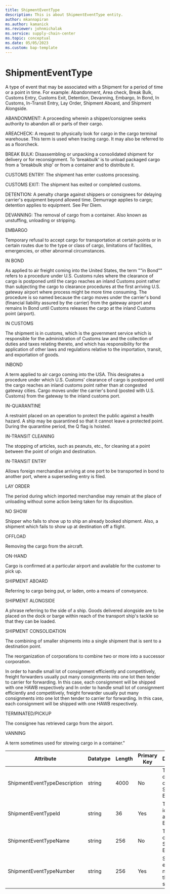 ```yaml
---
title: ShipmentEventType
description: This is about ShipmentEventType entity.
author: mkannapiran
ms.author: kamanick
ms.reviewer: johnmichalak
ms.service: supply-chain-center
ms.topic: conceptual
ms.date: 05/05/2023
ms.custom: bap-template
---
```


# **ShipmentEventType**

A type of event that may be associated with a Shipment for a period of time or a point in time. For example: Abandonment, Area check, Break Bulk, Customs Entry, Customs Exit, Detention, Devanning, Embargo, In Bond, In Customs, In-Transit Entry, Lay Order, Shipment Aboard, and Shipment Alongside.

ABANDONMENT: A proceeding wherein a shipper/consignee seeks authority to abandon all or parts of their cargo.

AREACHECK: A request to physically look for cargo in the cargo terminal warehouse. This term is used when tracing cargo. It may also be referred to as a floorcheck.

BREAK BULK: Disassembling or unpacking a consolidated shipment for delivery or for reconsignment. To 'breakbulk' is to unload packaged cargo from a 'breakbulk ship' or from a container and to distribute it.

CUSTOMS ENTRY: The shipment has enter customs processing.

CUSTOMS EXIT: The shipment has exited or completed customs.

DETENTION: A penalty charge against shippers or consignees for delaying carrier's equipment beyond allowed time. Demurrage applies to cargo; detention applies to equipment. See Per Diem.

DEVANNING: The removal of cargo from a container. Also known as unstuffing, unloading or stripping.

EMBARGO

Temporary refusal to accept cargo for transportation at certain points or in certain routes due to the type or class of cargo, limitations of facilities, emergencies, or other abnormal circumstances.

IN BOND

As applied to air freight coming into the United States, the term ""in Bond"" refers to a procedure under U.S. Customs rules where the clearance of cargo is postponed until the cargo reaches an inland Customs point rather than subjecting the cargo to clearance procedures at the first arriving U.S. gateway airport where process might be more time consuming. The procedure is so named because the cargo moves under the carrier's bond (financial liability assured by the carrier) from the gateway airport and remains In Bond until Customs releases the cargo at the inland Customs point (airport).

IN CUSTOMS

The shipment is in customs, which is the government service which is responsible for the administration of Customs law and the collection of duties and taxes relating thereto, and which has responsibility for the application of other laws and regulations relative to the importation, transit, and exportation of goods.

INBOND

A term applied to air cargo coming into the USA. This designates a procedure under which U.S. Customs' clearance of cargo is postponed until the cargo reaches an inland customs point rather than at congested gateway cities. Cargo moves under the carrier's bond (posted with U.S. Customs) from the gateway to the inland customs port.

IN-QUARANTINE

A restraint placed on an operation to protect the public against a health hazard. A ship may be quarantined so that it cannot leave a protected point. During the quarantine period, the Q flag is hoisted.

IN-TRANSIT CLEANING

The stopping of articles, such as peanuts, etc., for cleaning at a point between the point of origin and destination.

IN-TRANSIT ENTRY

Allows foreign merchandise arriving at one port to be transported in bond to another port, where a superseding entry is filed.

LAY ORDER

The period during which imported merchandise may remain at the place of unloading without some action being taken for its disposition.

NO SHOW

Shipper who fails to show up to ship an already booked shipment. Also, a shipment which fails to show up at destination off a flight.

OFFLOAD

Removing the cargo from the aircraft.

ON-HAND

Cargo is confirmed at a particular airport and available for the customer to pick up.

SHIPMENT ABOARD

Referring to cargo being put, or laden, onto a means of conveyance.

SHIPMENT ALONGSIDE

A phrase referring to the side of a ship. Goods delivered alongside are to be placed on the dock or barge within reach of the transport ship's tackle so that they can be loaded.

SHIPMENT CONSOLIDATION

The combining of smaller shipments into a single shipment that is sent to a destination point.

The reorganization of corporations to combine two or more into a successor corporation.

In order to handle small lot of consignment efficiently and competitively, freight forwarders usually put many consignments into one lot then tender to carrier for forwarding. In this case, each consignment will be shipped with one HAWB respectively and In order to handle small lot of consignment efficiently and competitively, freight forwarder usually put many consignments into one lot then tender to carrier for forwarding. In this case, each consignment will be shipped with one HAWB respectively.

TERMINATED/PICKUP

The consignee has retrieved cargo from the airport.

VANNING

A term sometimes used for stowing cargo in a container."

|	Attribute	|	Datatype	|	Length	|	Primary Key	|	Description	|
|---------------|--------|------|----------|-----------|
|	ShipmentEventTypeDescription	|	string	|	4000	|	No	|	The description of a Shipment Event Type.	|
|	ShipmentEventTypeId	|	string	|	36	|	Yes	|	The unique identifier of a Shipment Event Type.	|
|	ShipmentEventTypeName	|	string	|	256	|	No	|	The name of a Shipment Event Type.	|
|	ShipmentEventTypeNumber	|	string	|	256	|	Yes	|	Shipment event type number of the shipment	|
